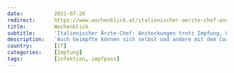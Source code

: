 ```yaml
---
date:          2021-07-26
redirect:      https://www.wochenblick.at/italienischer-aerzte-chef-ansteckungen-trotz-impfung-gruener-pass-ist-sinnlos/
title:         Wochenblick
subtitle:      'Italienischer Ärzte-Chef: Ansteckungen trotz Impfung, Grüner Pass ist sinnlos'
description:   'Auch Geimpfte können sich selbst und andere mit dem Corona-Virus anstecken. Nicht Geimpfte dürfe man daher nicht weiter als Gefahr für die Öffentlichkeit hinstellen.'
country:       [IT]
categories:    [Impfung]
tags:          [infektion, impfpass]
---
```

